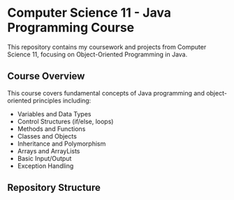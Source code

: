 # Computer Science 11 - Java Programming Course

This repository contains my coursework and projects from Computer Science 11, focusing on Object-Oriented Programming in Java.

## Course Overview

This course covers fundamental concepts of Java programming and object-oriented principles including:

- Variables and Data Types
- Control Structures (if/else, loops)
- Methods and Functions
- Classes and Objects
- Inheritance and Polymorphism
- Arrays and ArrayLists
- Basic Input/Output
- Exception Handling

## Repository Structure

